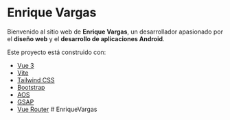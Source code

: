 # Enrique Vargas

Bienvenido al sitio web de **Enrique Vargas**, un desarrollador apasionado por el **diseño web** y el **desarrollo de aplicaciones Android**.

Este proyecto está construido con:
- [Vue 3](https://vuejs.org/)
- [Vite](https://vitejs.dev/)
- [Tailwind CSS](https://tailwindcss.com/)
- [Bootstrap](https://getbootstrap.com/)
- [AOS](https://michalsnik.github.io/aos/)
- [GSAP](https://greensock.com/gsap/)
- [Vue Router](https://router.vuejs.org/)
#   E n r i q u e V a r g a s  
 